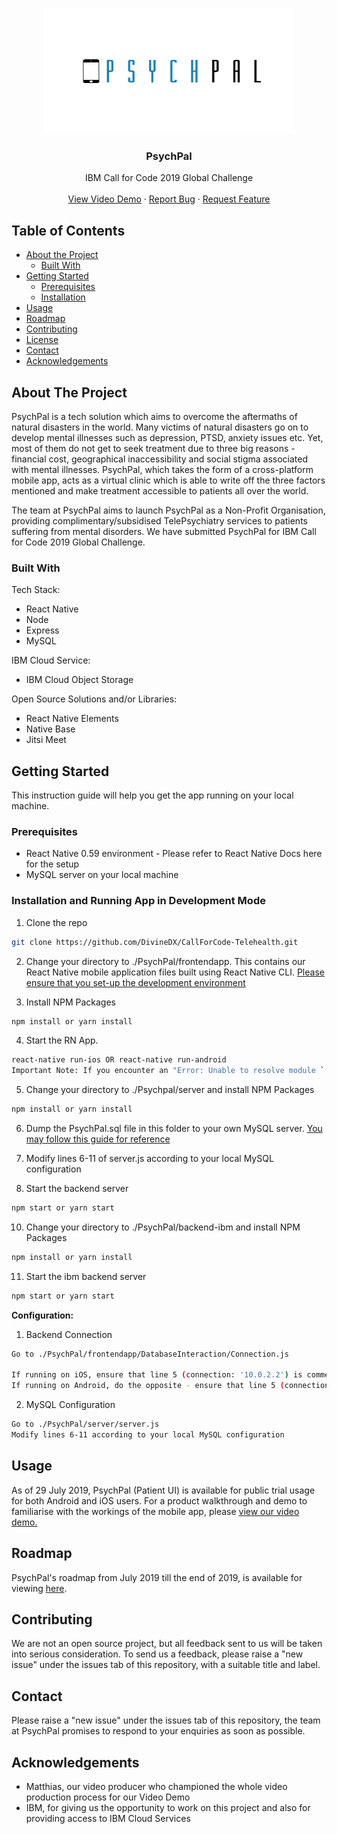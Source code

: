 <!-- PROJECT LOGO -->
<br />
<p align="center">
  <a href="https://github.com/othneildrew/Best-README-Template">
    <img src="frontendapp/src/Images/psychpal.jpg" width="400" height="200">
  </a>

  <h3 align="center">PsychPal</h3>

  <p align="center">
    IBM Call for Code 2019 Global Challenge
    <br />
    <br />
    <a href="https://www.youtube.com/watch?v=IZW6IxCt-XQ&feature=youtu.be">View Video Demo</a>
    ·
    <a href="https://github.com/DivineDX/CallForCode-Telehealth/issues">Report Bug</a>
    ·
    <a href="https://github.com/DivineDX/CallForCode-Telehealth/issues">Request Feature</a>
  </p>
</p>



<!-- TABLE OF CONTENTS -->
## Table of Contents

* [About the Project](#about-the-project)
  * [Built With](#built-with)
* [Getting Started](#getting-started)
  * [Prerequisites](#prerequisites)
  * [Installation](#installation)
* [Usage](#usage)
* [Roadmap](#roadmap)
* [Contributing](#contributing)
* [License](#license)
* [Contact](#contact)
* [Acknowledgements](#acknowledgements)



<!-- ABOUT THE PROJECT -->
## About The Project

PsychPal is a tech solution which aims to overcome the aftermaths of natural disasters in the world. Many victims of natural disasters go on to develop mental illnesses such as depression, PTSD, anxiety issues etc. Yet, most of them do not get to seek treatment due to three big reasons - financial cost, geographical inaccessibility and social stigma associated with mental illnesses. PsychPal, which takes the form of a cross-platform mobile app, acts as a virtual clinic which is able to write off the three factors mentioned and make treatment accessible to patients all over the world. 

The team at PsychPal aims to launch PsychPal as a Non-Profit Organisation, providing complimentary/subsidised TelePsychiatry services to patients suffering from mental disorders. We have submitted PsychPal for IBM Call for Code 2019 Global Challenge.

### Built With

Tech Stack:
* React Native
* Node
* Express
* MySQL

IBM Cloud Service:
* IBM Cloud Object Storage

Open Source Solutions and/or Libraries:
* React Native Elements
* Native Base
* Jitsi Meet

<!-- GETTING STARTED -->
## Getting Started

This instruction guide will help you get the app running on your local machine.

### Prerequisites

* React Native 0.59 environment - Please refer to React Native Docs here for the setup
* MySQL server on your local machine

### Installation and Running App in Development Mode

1. Clone the repo
```sh
git clone https://github.com/DivineDX/CallForCode-Telehealth.git
```
2. Change your directory to ./PsychPal/frontendapp. This contains our React Native mobile application files built using React Native CLI.  <a href="https://facebook.github.io/react-native/docs/getting-started.html">Please ensure that you set-up the development environment</a>

3. Install NPM Packages
```sh
npm install or yarn install
```
4. Start the RN App.
```sh
react-native run-ios OR react-native run-android
Important Note: If you encounter an "Error: Unable to resolve module `./index`", open one window to run react-native start -- --reset-cache first before running another window for react-native run-ios or react-native run-android
```
5. Change your directory to ./Psychpal/server and install NPM Packages
```sh
npm install or yarn install
```

6. Dump the PsychPal.sql file in this folder to your own MySQL server. <a href="https://alvinalexander.com/blog/post/mysql/how-restore-mysql-database-from-backup-file">You may follow this guide for reference</a>

8. Modify lines 6-11 of server.js according to your local MySQL configuration

9. Start the backend server 
```sh
npm start or yarn start
```

10. Change your directory to ./PsychPal/backend-ibm and install NPM Packages
```sh
npm install or yarn install
```
11. Start the ibm backend server 
```sh
npm start or yarn start
```

<b>Configuration:</b>
1. Backend Connection
```sh
Go to ./PsychPal/frontendapp/DatabaseInteraction/Connection.js

If running on iOS, ensure that line 5 (connection: '10.0.2.2') is commented out and line 6 (connection: 'localhost') is uncommented out
If running on Android, do the opposite - ensure that line 5 (connection: '10.0.2.2') is uncommented out and line 6 (connection: 'localhost') is commented out
```

2. MySQL Configuration
```sh
Go to ./PsychPal/server/server.js
Modify lines 6-11 according to your local MySQL configuration
```

<!-- USAGE EXAMPLES -->
## Usage

As of 29 July 2019, PsychPal (Patient UI) is available for public trial usage for both Android and iOS users. For a product walkthrough and demo to familiarise with the workings of the mobile app, please <a href="https://www.youtube.com/watch?v=IZW6IxCt-XQ&feature=youtu.be">view our video demo.</a>


<!-- ROADMAP -->
## Roadmap

PsychPal's roadmap from July 2019 till the end of 2019, is available for viewing <a href="https://github.com/DivineDX/PsychPal/blob/workingApp/PsychPalRoadmap.png">here</a>.

<!-- CONTRIBUTING -->
## Contributing

We are not an open source project, but all feedback sent to us will be taken into serious consideration. 
To send us a feedback, please raise a "new issue" under the issues tab of this repository, with a suitable title and label.

<!-- CONTACT -->
## Contact

Please raise a "new issue" under the issues tab of this repository, the team at PsychPal promises to respond to your enquiries as soon as possible.


<!-- ACKNOWLEDGEMENTS -->
## Acknowledgements

* Matthias, our video producer who championed the whole video production process for our Video Demo
* IBM, for giving us the opportunity to work on this project and also for providing access to IBM Cloud Services
